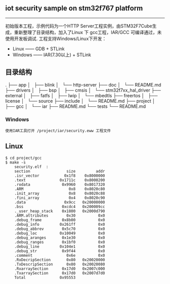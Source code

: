 ## iot security sample on stm32f767 platform   
********************************************
初始版本工程，示例代码为一个HTTP Server工程实例，由STM32F7Cube生成，重新整理了目录结构，加入了Linux 下 gcc工程，IAR/GCC 可编译通过，未使用开发板调试. 
工程支持Windows/Linux下开发：
- Linux —— GDB + STLink
- Windows —— IAR(7.30以上) + STLink

## 目录结构
.
├── app
│   ├── blink
│   └── http-server
├── doc
│   └── README.md
├── drivers
│   ├── bsp
│   ├── cmsis
│   └── stm32f7xx_hal_driver
├── external
│   ├── fatfs
│   ├── lwip
│   └── mbedtls
├── freertos
│   ├── license
│   └── source
├── include
│   └── README.md
├── project
│   ├── gcc
│   └── iar
├── README.md
└── tests
    └── README.md

### Windows
```
使用IAR工具打开 /project/iar/security.eww 工程文件
```
## Linux
```
$ cd project/gcc
$ make -s
	security.elf  :
	section                size         addr
	.isr_vector           0x1f8    0x8000000
	.text               0x1711c    0x8000200
	.rodata              0x9960    0x8017320
	.ARM                    0x8    0x8020c80
	.init_array             0x8    0x8020c88
	.fini_array             0x4    0x8020c90
	.data                 0x9cc   0x20000000
	.bss                 0xcdc4   0x200009cc
	._user_heap_stack    0x1800   0x2000d790
	.ARM.attributes        0x30          0x0
	.debug_frame         0x8b00          0x0
	.debug_info         0x261ff          0x0
	.debug_abbrev        0x5c70          0x0
	.debug_loc          0x10049          0x0
	.debug_aranges       0x1e30          0x0
	.debug_ranges        0x1bf0          0x0
	.debug_line         0x104e1          0x0
	.debug_str           0x9f44          0x0
	.comment               0x6e          0x0
	.RxDecripSection       0x80   0x20020000
	.TxDescripSection      0x80   0x20020080
	.RxarraySection      0x17d0   0x2007c000
	.TxarraySection      0x17d0   0x2007d7d0
	Total               0x95553

```

